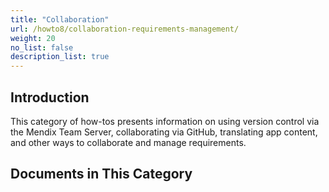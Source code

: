 ```yaml
---
title: "Collaboration"
url: /howto8/collaboration-requirements-management/
weight: 20
no_list: false
description_list: true 
---
```


## Introduction

This category of how-tos presents information on using version control via the Mendix Team Server, collaborating via GitHub, translating app content, and other ways to collaborate and manage requirements.

## Documents in This Category

